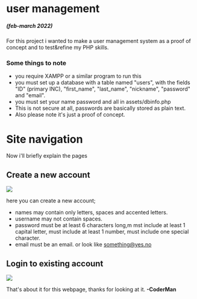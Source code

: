 # user management
##### _(feb-march 2022)_
For this project i wanted to make a user management system as a proof of concept and to test&refine my PHP skills.

### Some things to note
* you require XAMPP or a similar program to run this
* you must set up a database with a table named "users", with the fields "ID" (primary INC), "first_name", "last_name", "nickname", "password" and "email".
* you must set your name password and all in assets/dbinfo.php
* This is not secure at all, passwords are basically stored as plain text.
* Also please note it's just a proof of concept.

# Site navigation
Now i'll briefly explain the pages
## Create a new account
![](https://media.discordapp.net/attachments/892668729241002024/951456454462824518/unknown.png?width=580&height=625)

here you can create a new account; 
* names may contain only letters, spaces and accented letters.
* username may not contain spaces.
* password must be at least 6 characters long,m mst include at least 1 capital letter, must include at least 1 number, must include one special character.
* email must be an email. or look like something@yes.no

## Login to existing account
![](https://media.discordapp.net/attachments/892668729241002024/951456454693515284/unknown.png)




That's about it for this webpage, thanks for looking at it.
**-CoderMan**

